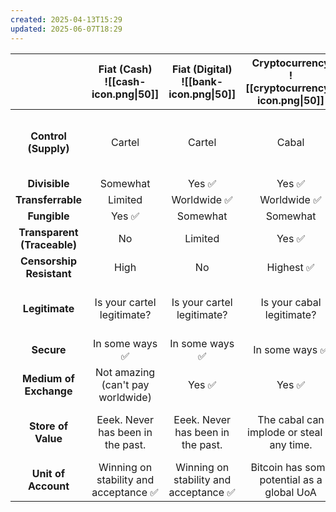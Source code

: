 ```yaml
---
created: 2025-04-13T15:29
updated: 2025-06-07T18:29
---
```


|                             | Fiat (Cash)<br>![[cash-icon.png\|50]] | Fiat (Digital)<br>![[bank-icon.png\|50]] | Cryptocurrency<br>![[cryptocurrency-icon.png\|50]] | Commodities<br>![[gold-icon.png\|50]] |   **Society Protocol**<br>![[society-logo.svg\|50]]   |
| :-------------------------: | :-----------------------------------: | :--------------------------------------: | :------------------------------------------------: | :-----------------------------------: | :---------------------------------------------------: |
|    **Control (Supply)**     |                Cartel                 |                  Cartel                  |                       Cabal                        |             Not really ✅              | Algorithms + Governance (direct representation) <br>✅ |
|        **Divisible**        |               Somewhat                |                  Yes ✅                   |                       Yes ✅                        |              It's a rock              |                         Yes ✅                         |
|      **Transferrable**      |                Limited                |               Worldwide ✅                |                    Worldwide ✅                     |              It's a rock              |                         Yes ✅                         |
|        **Fungible**         |                 Yes ✅                 |                 Somewhat                 |                      Somewhat                      |              It's a rock              |                       Somewhat                        |
| **Transparent (Traceable)** |                  No                   |                 Limited                  |                       Yes ✅                        |                  No                   |                         Yes ✅                         |
|  **Censorship Resistant**   |                 High                  |                    No                    |                     Highest ✅                      |               Moderate                |                       Highest ✅                       |
|       **Legitimate**        |      Is your cartel legitimate?       |        Is your cartel legitimate?        |             Is your cabal legitimate?              |         It's a shiny rock! ✅          | Is your society legitimate? (in individual interst) ✅ |
|         **Secure**          |            In some ways ✅             |              In some ways ✅              |                   In some ways ✅                   |            In some ways ✅             |                    In some ways ✅                     |
|   **Medium of Exchange**    | Not amazing<br>(can't pay worldwide)  |                  Yes ✅                   |                       Yes ✅                        |              Not really               |                         Yes ✅                         |
|     **Store of Value**      |   Eeek. Never has been in the past.   |    Eeek. Never has been in the past.     |    The cabal can implode or steal at any time.     | Probably the most relatively secure ✅ |    Aligns the value of your society with the SoV ✅    |
|     **Unit of Account**     | Winning on stability and acceptance ✅ |  Winning on stability and acceptance ✅   |     Bitcoin has some potential as a global UoA     |       We don't see it happening       |                   Optimal UoA<br>✅                    |
